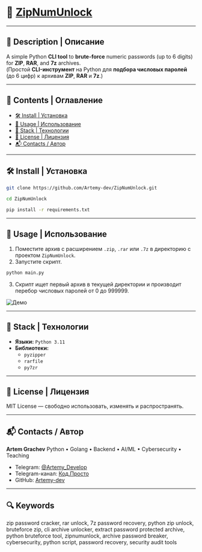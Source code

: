 # 🚀 [ZipNumUnlock](https://github.com/Artemy-dev/ZipNumUnlock)

---

## 📝 Description | Описание

A simple Python **CLI tool** to **brute-force** numeric passwords (up to 6 digits) for **ZIP**, **RAR**, and **7z** archives.<br>
(Простой **CLI-инструмент** на Python для **подбора числовых паролей** (до 6 цифр) к архивам **ZIP**, **RAR** и **7z**.)

---

## 📂 Contents | Оглавление

- [🛠 Install | Установка](#-install--установка)
- [🚀 Usage | Использование](#-usage--использование)
- [🧱 Stack | Технологии](#-stack--технологии)
- [📄 License | Лицензия](#-license--лицензия)
- [📬 Contacts / Автор](#-contacts--автор) 

---

## 🛠 Install | Установка

```bash
git clone https://github.com/Artemy-dev/ZipNumUnlock.git
```

```bash
cd ZipNumUnlock
```

```bash
pip install -r requirements.txt
```

---

## 🚀 Usage | Использование

1. Поместите архив с расширением `.zip`, `.rar` или `.7z` в директорию с проектом `ZipNumUnlock`.
2. Запустите скрипт.
```bash
python main.py
```
3. Скрипт ищет первый архив в текущей директории и производит перебор числовых паролей от 0 до 999999.

![Демо](demo.gif)

---

## 🧱 Stack | Технологии

* **Языки:** `Python 3.11`
* **Библиотеки:**
  * `pyzipper`
  * `rarfile`
  * `py7zr`

---

## 📄 License | Лицензия

MIT License — свободно использовать, изменять и распространять.

---

## 📬 Contacts / Автор

**Artem Grachev**
Python • Golang • Backend • AI/ML • Cybersecurity • Teaching

* Telegram: [@Artemy_Develop](https://t.me/Artemy_Develop)
* Telegram-канал: [Код.Просто](https://t.me/code_just)
* GitHub: [Artemy-dev](https://github.com/Artemy-dev)

---

## 🔍 Keywords

zip password cracker, rar unlock, 7z password recovery, python zip unlock, bruteforce zip, cli archive unlocker, extract password protected archive, python bruteforce tool, zipnumunlock, archive password breaker, cybersecurity, python script, password recovery, security audit tools
